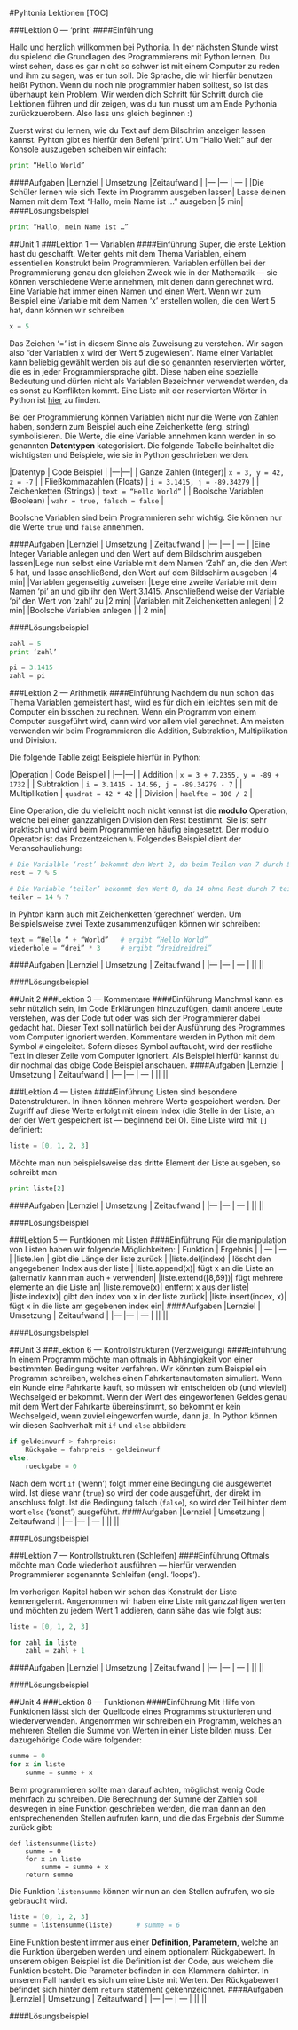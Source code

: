 #Pyhtonia Lektionen
[TOC]

###Lektion 0 — ‘print’
####Einführung

Hallo und herzlich willkommen bei Pythonia. In der nächsten Stunde wirst du spielend die Grundlagen des Programmierens mit Python lernen. Du wirst sehen, dass es gar nicht so schwer ist mit einem Computer zu reden und ihm zu sagen, was er tun soll. Die Sprache, die wir hierfür benutzen heißt Python. Wenn du noch nie programmier haben solltest, so ist das überhaupt kein Problem. Wir werden dich Schritt für Schritt durch die Lektionen führen und dir zeigen, was du tun musst um am Ende Pythonia zurückzuerobern. Also lass uns gleich beginnen :)

Zuerst wirst du lernen, wie du Text auf dem Bilschrim anzeigen lassen kannst. Pyhton gibt es hierfür den Befehl ‘print’. Um “Hallo Welt” auf der Konsole auszugeben scheiben wir einfach:

```python
print “Hello World”
```
####Aufgaben
|Lernziel | Umsetzung |Zeitaufwand |
|— |— | — |
|Die Schüler lernen wie sich Texte im Programm ausgeben lassen| Lasse deinen Namen mit dem Text “Hallo, mein Name ist …” ausgeben |5 min|
####Lösungsbeispiel
```python
print “Hallo, mein Name ist …”
```

##Unit 1
###Lektion 1 — Variablen
####Einführung
Super, die erste Lektion hast du geschafft. Weiter gehts mit dem Thema Variablen, einem essentiellen Konstrukt beim Programmieren.
Variablen erfüllen bei der Programmierung genau den gleichen Zweck wie in der Mathematik — sie können verschiedene Werte annehmen, mit denen dann gerechnet wird. Eine Variable hat immer einen Namen und einen Wert. Wenn wir zum Beispiel eine Variable mit dem Namen ‘x’ erstellen wollen, die den Wert 5 hat, dann können wir schreiben 

```python
x = 5 
```

Das Zeichen ‘=’ ist in diesem Sinne als Zuweisung zu verstehen. Wir sagen also “der Variablen x wird der Wert 5 zugewiesen”. Name einer Variablet kann beliebig gewählt werden bis auf die so genannten reservierten wörter, die es in jeder Programmiersprache gibt. Diese  haben eine spezielle Bedeutung und dürfen nicht als Variablen Bezeichner verwendet werden, da es sonst zu Konflikten kommt. Eine Liste mit der reservierten Wörter in Python ist [hier](https://docs.python.org/2.5/ref/keywords.html) zu finden.

Bei der Programmierung können Variablen nicht nur die Werte von Zahlen haben, sondern zum Beispiel auch eine Zeichenkette (eng. string) symbolisieren. Die Werte, die eine Variable annehmen kann werden in so genannten **Datentypen** kategorisiert. Die folgende Tabelle beinhaltet die wichtigsten und Beispiele, wie sie in Python geschrieben werden.

|Datentyp | Code Beispiel |
|—|—|
| Ganze Zahlen (Integer)| `x = 3, y = 42, z = -7` |
| Fließkommazahlen (Floats) | `i = 3.1415, j = -89.34279` |
| Zeichenketten (Strings) | `text = “Hello World”` |
| Boolsche Variablen (Boolean) | `wahr = true, falsch = false` |

Boolsche Variablen sind beim Programmieren sehr wichtig. Sie können nur die Werte `true` und `false` annehmen.

####Aufgaben
|Lernziel | Umsetzung | Zeitaufwand |
|— |— | — |
|Eine Integer Variable anlegen und den Wert auf dem Bildschrim ausgeben lassen|Lege nun selbst eine Variable mit dem Namen ‘Zahl’ an, die den Wert 5 hat, und lasse anschließend, den Wert auf dem Bildschirm ausgeben |4 min|
|Variablen gegenseitig zuweisen |Lege eine zweite Variable mit dem Namen ‘pi’ an und gib ihr den Wert 3.1415. Anschließend weise der Variable ‘pi’ den Wert von ‘zahl’ zu |2 min|
|Variablen mit Zeichenketten anlegen| | 2 min|
|Boolsche Variablen anlegen | | 2 min|

####Lösungsbeispiel
```python
zahl = 5
print ‘zahl’

pi = 3.1415
zahl = pi
```

###Lektion 2 — Arithmetik
####Einführung
Nachdem du nun schon das Thema Variablen gemeistert hast, wird es für dich ein leichtes sein mit de Computer ein bisschen zu rechnen.
Wenn ein Programm von einem Computer ausgeführt wird, dann wird vor allem viel gerechnet. Am meisten verwenden wir beim Programmieren die Addition, Subtraktion, Multiplikation und Division.

Die folgende Tablle zeigt Beispiele hierfür in Python:

|Operation | Code Beispiel |
|—|—|
| Addition | `x = 3 + 7.2355, y = -89 + 1732` |
| Subtraktion | `i = 3.1415 - 14.56, j = -89.34279 - 7` |
| Multiplikation | `quadrat = 42 * 42` |
| Division | `haelfte = 100 / 2` |

Eine Operation, die du vielleicht noch nicht kennst ist die **modulo** Operation, welche bei einer ganzzahligen Division den Rest bestimmt. Sie ist sehr praktisch und wird beim Programmieren häufig eingesetzt. Der modulo Operator ist das Prozentzeichen `%`. Folgendes Beispiel dient der Veranschaulichung:
```python
# Die Varialble ‘rest’ bekommt den Wert 2, da beim Teilen von 7 durch 5 ein Rest von 2 bleibt
rest = 7 % 5

# Die Variable ‘teiler’ bekommt den Wert 0, da 14 ohne Rest durch 7 teilbar ist
teiler = 14 % 7
```

In Pyhton kann auch mit Zeichenketten ‘gerechnet’ werden. Um Beispielsweise zwei Texte zusammenzufügen können wir schreiben:
```python
text = “Hello “ + “World”	# ergibt “Hello World”
wiederhole = “drei” * 3		# ergibt “dreidreidrei”
```
####Aufgaben
|Lernziel | Umsetzung | Zeitaufwand |
|— |— | — |
||  ||

####Lösungsbeispiel

##Unit 2
###Lektion 3 — Kommentare
####Einführung
Manchmal kann es sehr nützlich sein, im Code Erklärungen hinzuzufügen, damit andere Leute verstehen, was der Code tut oder was sich der Programmierer dabei gedacht hat. Dieser Text soll natürlich bei der Ausführung des Programmes vom Computer ignoriert werden. Kommentare werden in Python mit dem Symbol `#` eingeleitet. Sofern dieses Symbol auftaucht, wird der restliche Text in dieser Zeile vom Computer ignoriert. Als Beispiel hierfür kannst du dir nochmal das obige Code Beispiel anschauen.
####Aufgaben
|Lernziel | Umsetzung | Zeitaufwand |
|— |— | — |
||  ||

###Lektion 4 — Listen
####Einführung
Listen sind besondere Datenstrukturen. In ihnen können mehrere Werte gespeichert werden. Der Zugriff auf diese Werte erfolgt mit einem Index (die Stelle in der Liste,  an der der Wert gespeichert ist — beginnend bei 0). Eine Liste wird mit `[]` definiert:

```python
liste = [0, 1, 2, 3]
```

Möchte man nun beispielsweise das dritte Element der Liste ausgeben, so schreibt man
```python
print liste[2]
```
####Aufgaben
|Lernziel | Umsetzung | Zeitaufwand |
|— |— | — |
||  ||

####Lösungsbeispiel

###Lektion 5 — Funtkionen mit Listen
####Einführung
Für die manipulation von Listen haben wir folgende Möglichkeiten:
| Funktion | Ergebnis |
| — | — |
|liste.len | gibt die Länge der liste zurück |
|liste.del(index) | löscht den angegebenen Index aus der liste |
|liste.append(x)| fügt x an die Liste an (alternativ kann man auch `+` verwenden|
|liste.extend([8,69])| fügt mehrere elemente an die Liste an|
|liste.remove(x)| entfernt x aus der liste|
|liste.index(x)| gibt den index von x in der liste zurück|
|liste.insert(index, x)| fügt x in die liste am gegebenen index ein|
####Aufgaben
|Lernziel | Umsetzung | Zeitaufwand |
|— |— | — |
||  ||

####Lösungsbeispiel

##Unit 3
###Lektion 6 — Kontrollstrukturen (Verzweigung)
####Einführung
In einem Programm möchte man oftmals in Abhängigkeit von einer bestimmten Bedingung weiter verfahren. Wir könnten zum Beispiel ein Programm schreiben, welches einen Fahrkartenautomaten simuliert. Wenn ein Kunde eine Fahrkarte kauft, so müssen wir entscheiden ob (und wieviel) Wechselgeld er bekommt. Wenn der Wert des eingeworfenen Geldes genau mit dem Wert der Fahrkarte übereinstimmt, so bekommt er kein Wechselgeld, wenn zuviel eingeworfen wurde, dann ja. In Python können wir diesen Sachverhalt mit `if` und `else` abbilden:

```python
if geldeinwurf > fahrpreis:
	Rückgabe = fahrpreis - geldeinwurf
else:
	rueckgabe = 0
```

Nach dem wort `if` (‘wenn’) folgt immer eine Bedingung die ausgewertet wird. Ist diese wahr (`true`) so wird der code ausgeführt, der direkt im anschluss folgt. Ist die Bedingung falsch (`false`), so wird der Teil hinter dem wort `else` (‘sonst’) ausgeführt.
####Aufgaben
|Lernziel | Umsetzung | Zeitaufwand |
|— |— | — |
||  ||

####Lösungsbeispiel

###Lektion 7 — Kontrollstrukturen (Schleifen)
####Einführung
Oftmals möchte man Code wiederholt ausführen — hierfür verwenden Programmierer sogenannte Schleifen (engl. ‘loops’).

Im vorherigen Kapitel haben wir schon das Konstrukt der Liste kennengelernt. Angenommen wir haben eine Liste mit ganzzahligen werten und möchten zu jedem Wert 1 addieren, dann sähe das wie folgt aus:

```python
liste = [0, 1, 2, 3]

for zahl in liste		
	zahl = zahl + 1
```
####Aufgaben
|Lernziel | Umsetzung | Zeitaufwand |
|— |— | — |
||  ||

####Lösungsbeispiel

##Unit 4
###Lektion 8 — Funktionen
####Einführung
Mit Hilfe von Funktionen lässt sich der Quellcode eines Programms strukturieren und wiederverwenden. Angenommen wir schreiben ein Programm, welches an mehreren Stellen die Summe von Werten in einer Liste bilden muss. Der dazugehörige Code wäre folgender:
```python
summe = 0
for x in liste
	summe = summe + x
```

Beim programmieren sollte man darauf achten, möglichst wenig Code mehrfach zu schreiben. Die Berechnung der Summe der Zahlen soll deswegen in eine Funktion geschrieben werden, die man dann an den entsprechenenden Stellen aufrufen kann, und die das Ergebnis der Summe zurück gibt:
```
def listensumme(liste)
	summe = 0
	for x in liste
		summe = summe + x
	return summe
```
Die Funktion `listensumme` können wir nun an den Stellen aufrufen, wo sie gebraucht wird.
```python
liste = [0, 1, 2, 3]
summe = listensumme(liste)		# summe = 6
```
Eine Funktion besteht immer aus einer **Definition**, **Parametern**, welche an die Funktion übergeben werden und einem optionalem Rückgabewert.
In unserem obigen Beispiel ist die Definition ist der Code, aus welchem die Funktion besteht. Die Parameter befinden in den Klammern dahinter. In unserem Fall handelt es sich um eine Liste mit Werten. 
Der Rückgabewert befindet sich hinter dem `return` statement gekennzeichnet.
####Aufgaben
|Lernziel | Umsetzung | Zeitaufwand |
|— |— | — |
||  ||

####Lösungsbeispiel